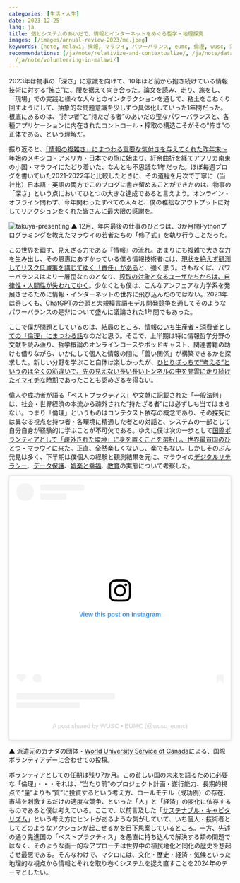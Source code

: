 ```yaml
---
categories: [生活・人生]
date: 2023-12-25
lang: ja
title: 個とシステムのあいだで、情報とインターネットをめぐる哲学・地理探究
images: [/images/annual-review-2023/me.jpeg]
keywords: [note, malawi, 情報, マラウイ, パワーバランス, eumc, 倫理, wusc, 深さ, 持たざる者]
recommendations: [/ja/note/relativize-and-contextualize/, /ja/note/data-protection-law-in-malawi-2023/,
  /ja/note/volunteering-in-malawi/]
---
```


2023年は物事の「深さ」に意識を向けて、10年ほど前から抱き続けている情報技術に対する“[怖さ](/ja/note/20140713/)”に、腰を据えて向き合った。論文を読み、走り、旅をし、「現場」での実践と様々な人々とのインタラクションを通して、粘土をこねくり回すようにして、抽象的な問題意識を少しずつ具体化していった1年間だった。根底にあるのは、“持つ者”と“持たざる者”のあいだの歪なパワーバランスと、各種アプリケーションに内在されたコントロール・搾取の構造こそがその“怖さ”の正体である、という理解だ。

振り返ると、[「情報の複雑さ」にまつわる重要な気付きを与えてくれた昨年末〜年始のメキシコ・アメリカ・日本での旅](/ja/note/complexity-of-simplicity/)に始まり、紆余曲折を経てアフリカ南東の小国・マラウイにたどり着いた、なんとも不思議な1年だった。ほぼ毎週ブログを書いていた2021-2022年と比較したときに、その道程を月次で丁寧に（当社比）日本語・英語の両方でこのブログに書き留めることができたのは、物事の「深さ」という点においてひとつの大きな達成であると言えよう。オンライン・オフライン問わず、今年関わったすべての人々と、僕の稚拙なアウトプットに対してリアクションをくれた皆さんに最大限の感謝を。

![takuya-presenting](/images/annual-review-2023/me.jpeg)
▲ 12月、年内最後の仕事のひとつは、3か月間Pythonプログラミングを教えたマラウイの若者たちの「修了式」を執り行うことだった。

この世界を廻す、見えざる力である『情報』の流れ。あまりにも複雑で大きな力を生み出し、その恩恵にあずかっている僕ら情報技術者には、[現状を絶えず観測してリスク低減策を講じてゆく「責任」がある](/ja/note/how-information-flows/)と、強く思う。さもなくば、パワーバランスはより一層歪なものとなり、[搾取の対象となるユーザたちからは、自律性・人間性が失われてゆく](/ja/note/autonomy-and-life/)。少なくとも僕は、こんなアンフェアな力学系を発展させるために情報・インターネットの世界に飛び込んだのではない。2023年は奇しくも、[ChatGPTの台頭と大規模言語モデル開発競争](/ja/note/three-perspectives-on-llms/)を通してそのようなパワーバランスの是非について盛んに議論された1年間でもあった。

ここで僕が問題としているのは、結局のところ、[情報のいち生産者・消費者としての「倫理」にまつわる話](/ja/note/information-diet/)なのだと思う。そこで、上半期は特に情報哲学分野の文献を読み漁り、哲学概論のオンラインコースやポッドキャスト、関連書籍の助けも借りながら、いかにして個人と情報の間に「善い関係」が構築できるかを探求した。新しい分野を学ぶこと自体は楽しかったが、[ひとりぼっちで“考える”というのは全くの筋違いで、先の見えない長い長いトンネルの中を闇雲に走り続けたイマイチな時期](/ja/note/search-for-identity/)であったことも認めざるを得ない。

偉人や成功者が語る「ベストプラクティス」や文献に記載された「一般法則」は、社会・世界経済の本流から疎外された“持たざる者”には必ずしも当てはまらない。つまり「倫理」というものはコンテクスト依存の概念であり、その探究には異なる視点を持つ者・各環境に精通した者との対話と、システムの一部として自分自身が経験的に学ぶことが不可欠である。ゆえに僕は次の一歩として[国際ボランティアとして「疎外された環境」に身を置くことを選択し、世界最貧国のひとつ・マラウイに来た](/ja/note/volunteering-in-malawi/)。正直、全然楽しくないし、楽でもない。しかしそのぶん発見は多く、下半期は僕個人の経験と観測結果を元に、マラウイの[デジタルリテラシー](/ja/note/digital-malawi-2023/)、[データ保護](/ja/note/data-protection-law-in-malawi-2023/)、[娯楽と幸福](/ja/note/playing-in-malawi/)、[教育](/ja/note/computer-education-in-malawi/)の実態について考察した。

<blockquote class="instagram-media" data-instgrm-permalink="https://www.instagram.com/p/C0Ry14gx-_y/?utm_source=ig_embed&amp;utm_campaign=loading" data-instgrm-version="14" style=" background:#FFF; border:0; border-radius:3px; box-shadow:0 0 1px 0 rgba(0,0,0,0.5),0 1px 10px 0 rgba(0,0,0,0.15); margin: 1px; max-width:540px; min-width:326px; padding:0; width:99.375%; width:-webkit-calc(100% - 2px); width:calc(100% - 2px);"><div style="padding:16px;"> <a href="https://www.instagram.com/p/C0Ry14gx-_y/?utm_source=ig_embed&amp;utm_campaign=loading" style=" background:#FFFFFF; line-height:0; padding:0 0; text-align:center; text-decoration:none; width:100%;" target="_blank"> <div style=" display: flex; flex-direction: row; align-items: center;"> <div style="background-color: #F4F4F4; border-radius: 50%; flex-grow: 0; height: 40px; margin-right: 14px; width: 40px;"></div> <div style="display: flex; flex-direction: column; flex-grow: 1; justify-content: center;"> <div style=" background-color: #F4F4F4; border-radius: 4px; flex-grow: 0; height: 14px; margin-bottom: 6px; width: 100px;"></div> <div style=" background-color: #F4F4F4; border-radius: 4px; flex-grow: 0; height: 14px; width: 60px;"></div></div></div><div style="padding: 19% 0;"></div> <div style="display:block; height:50px; margin:0 auto 12px; width:50px;"><svg width="50px" height="50px" viewBox="0 0 60 60" version="1.1" xmlns="https://www.w3.org/2000/svg" xmlns:xlink="https://www.w3.org/1999/xlink"><g stroke="none" stroke-width="1" fill="none" fill-rule="evenodd"><g transform="translate(-511.000000, -20.000000)" fill="#000000"><g><path d="M556.869,30.41 C554.814,30.41 553.148,32.076 553.148,34.131 C553.148,36.186 554.814,37.852 556.869,37.852 C558.924,37.852 560.59,36.186 560.59,34.131 C560.59,32.076 558.924,30.41 556.869,30.41 M541,60.657 C535.114,60.657 530.342,55.887 530.342,50 C530.342,44.114 535.114,39.342 541,39.342 C546.887,39.342 551.658,44.114 551.658,50 C551.658,55.887 546.887,60.657 541,60.657 M541,33.886 C532.1,33.886 524.886,41.1 524.886,50 C524.886,58.899 532.1,66.113 541,66.113 C549.9,66.113 557.115,58.899 557.115,50 C557.115,41.1 549.9,33.886 541,33.886 M565.378,62.101 C565.244,65.022 564.756,66.606 564.346,67.663 C563.803,69.06 563.154,70.057 562.106,71.106 C561.058,72.155 560.06,72.803 558.662,73.347 C557.607,73.757 556.021,74.244 553.102,74.378 C549.944,74.521 548.997,74.552 541,74.552 C533.003,74.552 532.056,74.521 528.898,74.378 C525.979,74.244 524.393,73.757 523.338,73.347 C521.94,72.803 520.942,72.155 519.894,71.106 C518.846,70.057 518.197,69.06 517.654,67.663 C517.244,66.606 516.755,65.022 516.623,62.101 C516.479,58.943 516.448,57.996 516.448,50 C516.448,42.003 516.479,41.056 516.623,37.899 C516.755,34.978 517.244,33.391 517.654,32.338 C518.197,30.938 518.846,29.942 519.894,28.894 C520.942,27.846 521.94,27.196 523.338,26.654 C524.393,26.244 525.979,25.756 528.898,25.623 C532.057,25.479 533.004,25.448 541,25.448 C548.997,25.448 549.943,25.479 553.102,25.623 C556.021,25.756 557.607,26.244 558.662,26.654 C560.06,27.196 561.058,27.846 562.106,28.894 C563.154,29.942 563.803,30.938 564.346,32.338 C564.756,33.391 565.244,34.978 565.378,37.899 C565.522,41.056 565.552,42.003 565.552,50 C565.552,57.996 565.522,58.943 565.378,62.101 M570.82,37.631 C570.674,34.438 570.167,32.258 569.425,30.349 C568.659,28.377 567.633,26.702 565.965,25.035 C564.297,23.368 562.623,22.342 560.652,21.575 C558.743,20.834 556.562,20.326 553.369,20.18 C550.169,20.033 549.148,20 541,20 C532.853,20 531.831,20.033 528.631,20.18 C525.438,20.326 523.257,20.834 521.349,21.575 C519.376,22.342 517.703,23.368 516.035,25.035 C514.368,26.702 513.342,28.377 512.574,30.349 C511.834,32.258 511.326,34.438 511.181,37.631 C511.035,40.831 511,41.851 511,50 C511,58.147 511.035,59.17 511.181,62.369 C511.326,65.562 511.834,67.743 512.574,69.651 C513.342,71.625 514.368,73.296 516.035,74.965 C517.703,76.634 519.376,77.658 521.349,78.425 C523.257,79.167 525.438,79.673 528.631,79.82 C531.831,79.965 532.853,80.001 541,80.001 C549.148,80.001 550.169,79.965 553.369,79.82 C556.562,79.673 558.743,79.167 560.652,78.425 C562.623,77.658 564.297,76.634 565.965,74.965 C567.633,73.296 568.659,71.625 569.425,69.651 C570.167,67.743 570.674,65.562 570.82,62.369 C570.966,59.17 571,58.147 571,50 C571,41.851 570.966,40.831 570.82,37.631"></path></g></g></g></svg></div><div style="padding-top: 8px;"> <div style=" color:#3897f0; font-family:Arial,sans-serif; font-size:14px; font-style:normal; font-weight:550; line-height:18px;">View this post on Instagram</div></div><div style="padding: 12.5% 0;"></div> <div style="display: flex; flex-direction: row; margin-bottom: 14px; align-items: center;"><div> <div style="background-color: #F4F4F4; border-radius: 50%; height: 12.5px; width: 12.5px; transform: translateX(0px) translateY(7px);"></div> <div style="background-color: #F4F4F4; height: 12.5px; transform: rotate(-45deg) translateX(3px) translateY(1px); width: 12.5px; flex-grow: 0; margin-right: 14px; margin-left: 2px;"></div> <div style="background-color: #F4F4F4; border-radius: 50%; height: 12.5px; width: 12.5px; transform: translateX(9px) translateY(-18px);"></div></div><div style="margin-left: 8px;"> <div style=" background-color: #F4F4F4; border-radius: 50%; flex-grow: 0; height: 20px; width: 20px;"></div> <div style=" width: 0; height: 0; border-top: 2px solid transparent; border-left: 6px solid #f4f4f4; border-bottom: 2px solid transparent; transform: translateX(16px) translateY(-4px) rotate(30deg)"></div></div><div style="margin-left: auto;"> <div style=" width: 0px; border-top: 8px solid #F4F4F4; border-right: 8px solid transparent; transform: translateY(16px);"></div> <div style=" background-color: #F4F4F4; flex-grow: 0; height: 12px; width: 16px; transform: translateY(-4px);"></div> <div style=" width: 0; height: 0; border-top: 8px solid #F4F4F4; border-left: 8px solid transparent; transform: translateY(-4px) translateX(8px);"></div></div></div> <div style="display: flex; flex-direction: column; flex-grow: 1; justify-content: center; margin-bottom: 24px;"> <div style=" background-color: #F4F4F4; border-radius: 4px; flex-grow: 0; height: 14px; margin-bottom: 6px; width: 224px;"></div> <div style=" background-color: #F4F4F4; border-radius: 4px; flex-grow: 0; height: 14px; width: 144px;"></div></div></a><p style=" color:#c9c8cd; font-family:Arial,sans-serif; font-size:14px; line-height:17px; margin-bottom:0; margin-top:8px; overflow:hidden; padding:8px 0 7px; text-align:center; text-overflow:ellipsis; white-space:nowrap;"><a href="https://www.instagram.com/p/C0Ry14gx-_y/?utm_source=ig_embed&amp;utm_campaign=loading" style=" color:#c9c8cd; font-family:Arial,sans-serif; font-size:14px; font-style:normal; font-weight:normal; line-height:17px; text-decoration:none;" target="_blank">A post shared by WUSC • EUMC (@wusc_eumc)</a></p></div></blockquote> <script async src="//www.instagram.com/embed.js"></script>

▲ 派遣元のカナダの団体・[World University Service of Canada](https://wusc.akaraisin.com/ui/wuscignitevol/p/tak)による、国際ボランティアデーに合わせての投稿。

ボランティアとしての任期は残り7か月。この貧しい国の未来を語るために必要な「倫理」・・・それは、“当たり前”のプロジェクト計画・遂行能力、長期的視点で“量”よりも“質”に投資するという考え方、ロールモデル（成功例）の存在、市場を刺激するだけの適度な競争、といった「人」と「経済」の変化に依存するものであると僕は考えている。ここで、以前言及した「[サステナブル・キャピタリズム](/ja/note/sustainable-capitalism/)」という考え方にヒントがあるような気がしていて、いち個人・技術者としてどのようなアクションが起こせるかを目下思案しているところ。一方、先述の通り先進国の「ベストプラクティス」を愚直に持ち込んで解決する類の問題ではなく、そのような画一的なアプローチは世界中の植民地化と同化の歴史を想起させ最悪である。そんなわけで、マクロには、文化・歴史・経済・気候といった地理的な視点から情報とそれを取り巻くシステムを捉え直すことを2024年のテーマとしたい。
